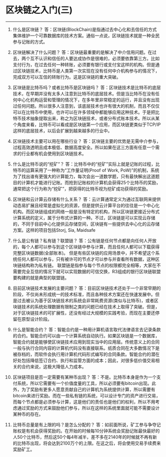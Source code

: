 ﻿# 区块链之入门(三)

---

1. 什么是区块链？
答：区块链(BlockChain)是指通过去中心化和去信任的方式集体维护一个可靠数据库的技术方案。通俗一点说，区块链技术就是一种全民参与记账的方式。

2. 区块链解决了什么问题？
答：区块链最重要的是解决了中介信用问题。在过去，两个互不认识和信任的人要达成协作是很难的，必须要依靠第三方。比如支付行为，在过去任何一种转账，必须要有银行或支付宝这样的机构。但是通过区块链技术，比特币是人类第一次实现在没有任何中介机构参与的情况下，完成双方可以互信的转账行为。这是区块链的重大突破。

3. 区块链是比特币吗？或者比特币是区块链吗？
答：区块链技术是比特币的底层技术，在早期并没有太多人注意到比特币的底层技术。但是当比特币在没有任何中心化机构运营和管理的情况下，在多年里非常稳定的运行，并且没有出现过任何问题。所以很多人注意到，该底层技术也许有很大的机制，而且不仅仅可以在比特币中使用，也许可以在许多领域中都能够应用这种技术。于是把比特币技术抽象提取出来，称之为区块链技术，或者分布式账本技术。所以从某个角度来看，比特币可以看成是区块链第一个应用，而区块链更类似于TCP/IP这样的底层技术，以后会扩展到越来越多的行业中。

4. 区块链技术主要可以用在哪些行业？
答：区块链主要的优势是无需中介参与，过程高效透明且成本极低、数据高度安全。所以如果在这三方面有任意一个需求的行业都有机会使用到区块链技术。

5. 什么是比特币说的“挖矿”？
答：比特币中的“挖矿”实际上就是记账的过程，比特币的运算采用了一种称为“工作量证明(Proof of Work, PoW)”的机制，系统为了找出谁有更强大的计算能力，每次会出一道数学题，只有最快解出这道题目的计算机才能进行记账。而抢到记账权的计算机会获得25个比特币的奖励，通常把这个行为称为“挖矿”，把获得的比特币视为挖矿成功获得的奖励。

6. 区块链和云计算云存储有什么关系？
答：云计算通常定义为通过互联网来提供动态易扩展且经常是虚拟化的资源，但是提供云计算平台的往往是一个中心化机构。而区块链组成的网络一般是没有特定的机构，所以区块链更接近分布式计算系统的定义，属于分布式计算的一种。不过，区块链是可以实现云存储的，不同于目前中心化提供云存储空间，区块链有一些提供去中心化的云存储方案。这样的项目包括Storj, Sia, Maidsafe

7. 什么是公有链？私有链？联盟链？
答：公有链是任何节点都是向任何人开放的，每个人都可以参与到这个区块链中参与计算，而且任何人都可以下载获得完整区块链数据(全部账本)。
    但是有些区块链的应用场景中，并不希望这个系统任何人都可以参与，只有被许可的节点才可以参与并查看所有数据，这种区块链结构称为私有链。
    联盟链是指参与每个节点的权限都完全相等，大家在不需要完全互信的情况下就可以实现数据的可信交换，R3组成的银行区块链联盟要构建的就是典型的联盟链。

8. 目前区块链技术发展的主要问题？
答：目前区块链技术还处于一个非常早期的阶段，不仅尚未形成统一的技术标准，而且各种技术方案还在快速发展中。但是过去被认为基于区块链技术的系统会非常耗费资源(类似与比特币)，或者区块链技术的系统处理数据有限制之类的问题已经在技术上取得了突破。但是，对于区块链技术的可扩展性，还没有经过大规模的实践考验，而现在主要还停留在原型设计阶段。


9. 什么是智能合约？
答：智能合约是一种用计算机语言取代法律语言去记录条款的合约。智能合约可以由一个计算系统自动执行。如果区块链是一个数据库，智能合约就是能够使区块链技术应用到现实当中的应用层。传统意义上的合同一般与执行合同内容的计算机代码没有直接联系。纸质合同在大多数情况下是被存档的，而软件会执行用计算机代码形式编写的合同条款。智能合约的潜在好处包括降低签订合约、执行和监管方面的成本；因此，对很多低价值交易相关的合约来说，这极大降低人力成本。

10. 区块链项目是否一定需要有某种币出现？
答：不是。比特币本身是作为一个支付系统，所以它需要有一个价值度量的工具，所以必须要有bitcoin出现。此外，为了奖励有更多人愿意贡献自己的计算机为系统提供计算，所以需要有bitcoin来进行奖励。而在一些私有链的系统，可以设计专门的资产进行交易，而每个节点都是必须参与计算，这是他们的责任也是他们的权利，所以不用考虑通过奖励的方式来鼓励他们参与，所以在这样的系统里面就可能不需要设计某种币的存在。

11. 比特币总量是有上限的吗？是怎么分配的？
答：如前面所说，矿工参与争夺记账权是有机会获得奖励的。在开始的时候每10分钟系统会奖励记账最快最好的人50个比特币，然后这50个每4年减半，差不多在2140年的时候就不再有新的比特币出现，将会达到2100万个的上限。在这之后，将会使用交易手续费来奖励矿工。




